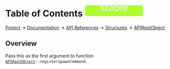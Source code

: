 # Table of Contents ![stable]
[Project](https://github.com/ksxatompackages/quick-spawn) → [Documentation](../..) → [API References](..) → [Structures](.) → [APIRootObject](./api.md)

## Overview

Pass this as the first argument to function <code>[APIRootObject](./classes/api.md)::registerSpawnCommand</code>.

[fixed]: ../../images/badges/fixed.svg
[stable]: ../../images/badges/stable.svg
[exprimental]: ../../images/badges/exprimental.svg
[deprecated]: ../../images/badges/deprecated.svg
